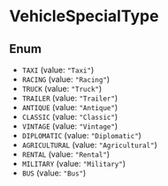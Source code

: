 # VehicleSpecialType

## Enum

* `TAXI` (value: `"Taxi"`)
* `RACING` (value: `"Racing"`)
* `TRUCK` (value: `"Truck"`)
* `TRAILER` (value: `"Trailer"`)
* `ANTIQUE` (value: `"Antique"`)
* `CLASSIC` (value: `"Classic"`)
* `VINTAGE` (value: `"Vintage"`)
* `DIPLOMATIC` (value: `"Diplomatic"`)
* `AGRICULTURAL` (value: `"Agricultural"`)
* `RENTAL` (value: `"Rental"`)
* `MILITARY` (value: `"Military"`)
* `BUS` (value: `"Bus"`)
